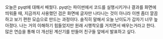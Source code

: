 오늘은 pyqt에 대해서 배웠다. pyqt는 파이썬에서 코드를 실행시키거나 결과를 화면에 띄워줄 때, 지금까지 사용했던 검은 화면에 글자만 나타나는 것이 아니라 이젠 좀더 깔끔하고 보기 편한 모습으로 만드는 과정이다. 솔직히 말해서 오늘 난이도가 갑자기 너무 높아졌다. 나는 거의 이해하기 힘들었지만 원래 시행착오를 거치면서 배우는거라고 한다. 많은 연습을 통해 더 개선된 계산기를 만들어 친구들 앞에서 발표하고 싶다.
